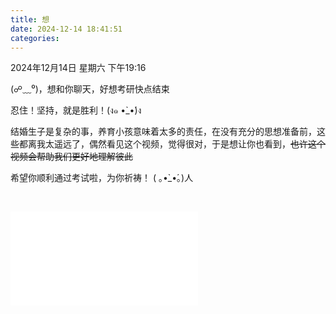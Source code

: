 ```yaml
---
title: 想
date: 2024-12-14 18:41:51
categories:
---
```


2024年12月14日 星期六 下午19:16

(☍﹏⁰)，想和你聊天，好想考研快点结束

忍住！坚持，就是胜利！(ง๑ •̀_•́)ง

结婚生子是复杂的事，养育小孩意味着太多的责任，在没有充分的思想准备前，这些都离我太遥远了，偶然看见这个视频，觉得很对，于是想让你也看到，~~也许这个视频会帮助我们更好地理解彼此~~

希望你顺利通过考试啦，为你祈祷！  ( ｡•̀_•́｡)人	

​	

<iframe src="//player.bilibili.com/player.html?isOutside=true&aid=113633694585619&bvid=BV12FqSY2Ebn&cid=27288470291&p=1" scrolling="no" border="0" frameborder="no" framespacing="0" allowfullscreen="true"></iframe>

